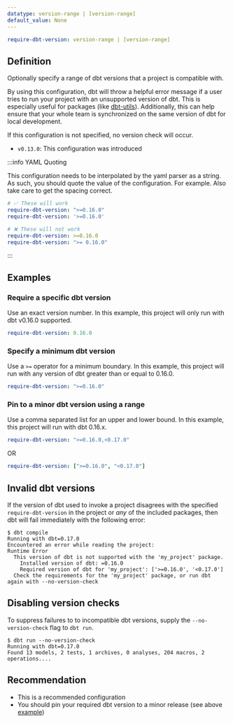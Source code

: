 ```yaml
---
datatype: version-range | [version-range]
default_value: None
---
```

<File name='dbt_project.yml'>

```yml
require-dbt-version: version-range | [version-range]
```

</File>

## Definition

Optionally specify a range of dbt versions that a project is compatible with.

By using this configuration, dbt will throw a helpful error message if a user tries to run your project with an unsupported version of dbt. This is especially useful for packages (like [dbt-utils](https://github.com/fishtown-analytics/dbt-utils)). Additionally, this can help ensure that your whole team is synchronized on the same version of dbt for local development.

If this configuration is not specified, no version check will occur.

<Changelog>

* `v0.13.0`: This configuration was introduced

</Changelog>

:::info YAML Quoting

This configuration needs to be interpolated by the yaml parser as a string. As such, you should quote the value of the configuration. For example. Also take care to get the spacing correct.
```yml
# ✅ These will work
require-dbt-version: ">=0.16.0"
require-dbt-version: '>=0.16.0'

# ❌ These will not work
require-dbt-version: >=0.16.0
require-dbt-version: ">= 0.16.0"
```

:::


## Examples

### Require a specific dbt version
Use an exact version number. In this example, this project will only run with dbt v0.16.0 supported.

<File name='dbt_project.yml'>

```yml
require-dbt-version: 0.16.0

```

</File>

### Specify a minimum dbt version
Use a `>=` operator for a minimum boundary. In this example, this project will run with any version of dbt greater than or equal to 0.16.0.


<File name='dbt_project.yml'>

```yml
require-dbt-version: ">=0.16.0"

```

</File>


### Pin to a minor dbt version using a range
Use a comma separated list for an upper and lower bound. In this example, this project will run with dbt 0.16.x.

<File name='dbt_project.yml'>

```yml
require-dbt-version: ">=0.16.0,<0.17.0"

```

</File>

OR

<File name='dbt_project.yml'>

```yml
require-dbt-version: [">=0.16.0", "<0.17.0"]

```

</File>


## Invalid dbt versions

If the version of dbt used to invoke a project disagrees with the specified `require-dbt-version` in the project or _any_ of the included packages, then dbt will fail immediately with the following error:
```
$ dbt compile
Running with dbt=0.17.0
Encountered an error while reading the project:
Runtime Error
  This version of dbt is not supported with the 'my_project' package.
    Installed version of dbt: =0.16.0
    Required version of dbt for 'my_project': ['>=0.16.0', '<0.17.0']
  Check the requirements for the 'my_project' package, or run dbt again with --no-version-check
```

## Disabling version checks

To suppress failures to to incompatible dbt versions, supply the `--no-version-check` flag to `dbt run`.
```
$ dbt run --no-version-check
Running with dbt=0.17.0
Found 13 models, 2 tests, 1 archives, 0 analyses, 204 macros, 2 operations....
```

## Recommendation
* This is a recommended configuration
* You should pin your required dbt version to a minor release (see above [example](#pin-to-a-minor-dbt-version-using-a-range))
